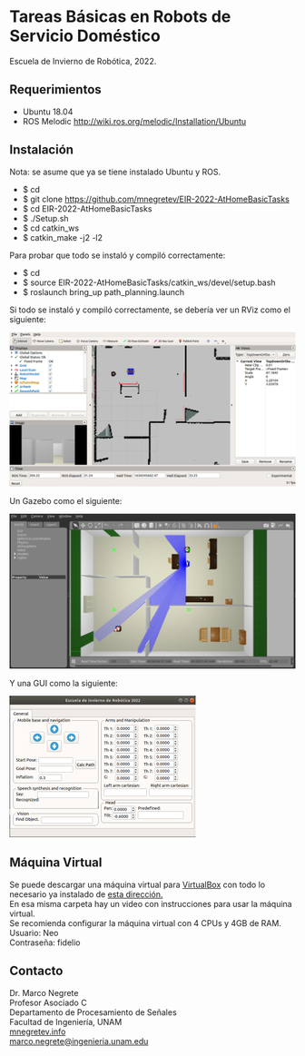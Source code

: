 # Tareas Básicas en Robots de Servicio Doméstico
Escuela de Invierno de Robótica, 2022.


## Requerimientos

* Ubuntu 18.04
* ROS Melodic http://wiki.ros.org/melodic/Installation/Ubuntu

## Instalación

Nota: se asume que ya se tiene instalado Ubuntu y ROS.

* $ cd
* $ git clone https://github.com/mnegretev/EIR-2022-AtHomeBasicTasks
* $ cd EIR-2022-AtHomeBasicTasks
* $ ./Setup.sh
* $ cd catkin_ws
* $ catkin_make -j2 -l2

Para probar que todo se instaló y compiló correctamente:

* $ cd 
* $ source EIR-2022-AtHomeBasicTasks/catkin_ws/devel/setup.bash
* $ roslaunch bring_up path_planning.launch

Si todo se instaló y compiló correctamente, se debería ver un RViz como el siguiente:

<img src="https://github.com/mnegretev/EIR-2022-AtHomeBasicTasks/blob/main/Media/rviz.png" alt="RViz" width="639"/>

Un Gazebo como el siguiente:

<img src="https://github.com/mnegretev/EIR-2022-AtHomeBasicTasks/blob/main/Media/gazebo.png" alt="Gazebo" width="631"/>

Y una GUI como la siguiente:

<img src="https://github.com/mnegretev/EIR-2022-AtHomeBasicTasks/blob/main/Media/gui.png" alt="GUI" width="328"/>

## Máquina Virtual

Se puede descargar una máquina virtual para [VirtualBox](https://www.virtualbox.org/wiki/Downloads) con todo lo necesario ya instalado de [esta dirección.](https://drive.google.com/drive/folders/1hhylxy_V94zMYp2UaCKhEbK1hR3pjPlN?usp=sharing) <br>
En esa misma carpeta hay un video con instrucciones para usar la máquina virtual. <br>
Se recomienda configurar la máquina virtual con 4 CPUs y 4GB de RAM.
Usuario: Neo <br>
Contraseña: fidelio

## Contacto
Dr. Marco Negrete<br>
Profesor Asociado C<br>
Departamento de Procesamiento de Señales<br>
Facultad de Ingeniería, UNAM <br>
[mnegretev.info](http://mnegretev.info)<br>
marco.negrete@ingenieria.unam.edu<br>
